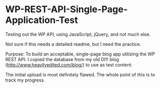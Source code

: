 # WP-REST-API-Single-Page-Application-Test
Testing out the WP API, using JavaScript, jQuery, and not much else.

Not sure if this needs a detailed readme, but I need the practice.

Purpose: To build an acceptable, single-page blog app utilizing the WP REST API. I copied the database from my old DIY blog (http://www.heavilyedited.com/blog/) to use as test content.

The initial upload is most definitely flawed. The whole point of this is to track my progress.
